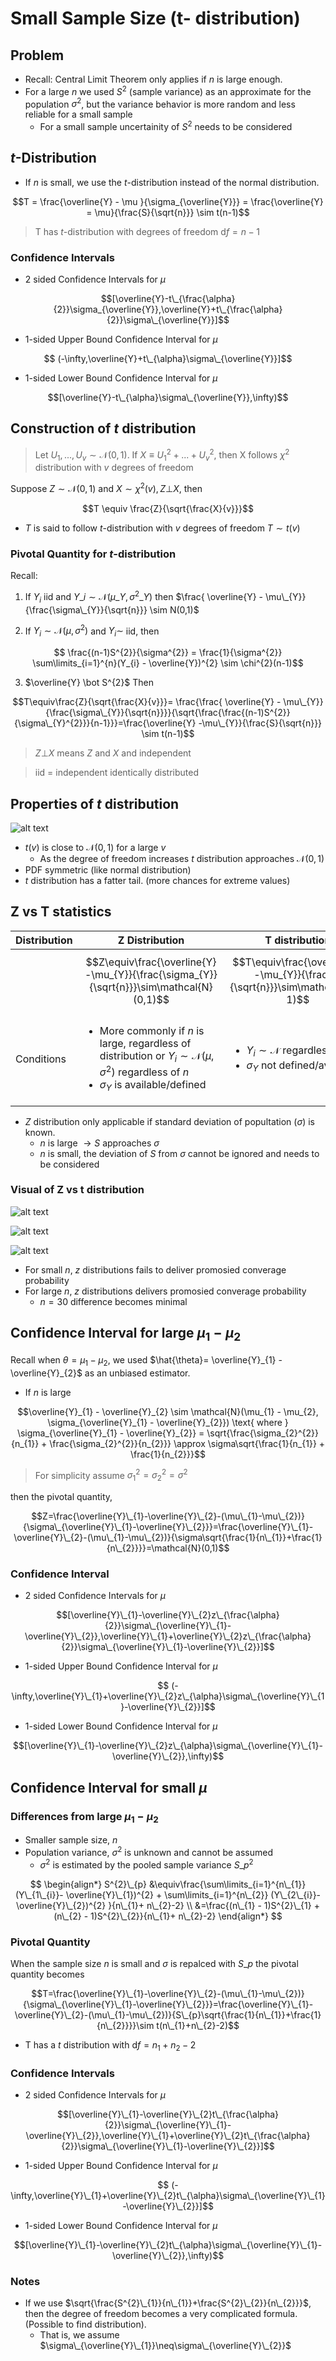# Small Sample Size (t- distribution)

## Problem
* Recall: Central Limit Theorem only applies if $n$ is large enough.
* For a large $n$ we used $S^{2}$ (sample variance) as an approximate for the population $\sigma^{2}$, but the variance behavior is more random and less reliable for a small sample
    * For a small sample uncertainity of $S^{2}$ needs to be considered

## $t$-Distribution
* If $n$ is small, we use the $t$-distribution instead of the normal distribution.

$$T =  \frac{\overline{Y} - \mu }{\sigma_{\overline{Y}}} = \frac{\overline{Y} = \mu}{\frac{S}{\sqrt{n}}} \sim t(n-1)$$

> T has $t$-distribution with degrees of freedom $\text{d}f=n-1$

### Confidence Intervals

* 2 sided Confidence Intervals for $\mu$ 

$$[\overline{Y}-t\_{\frac{\alpha}{2}}\sigma_{\overline{Y}},\overline{Y}+t\_{\frac{\alpha}{2}}\sigma\_{\overline{Y}}]$$

* 1-sided Upper Bound Confidence Interval for $\mu$

$$ (-\infty,\overline{Y}+t\_{\alpha}\sigma\_{\overline{Y}}]$$
* 1-sided Lower Bound Confidence Interval for $\mu$

$$[\overline{Y}-t\_{\alpha}\sigma\_{\overline{Y}},\infty)$$

## Construction of $t$ distribution

> Let $U_{1}, ... , U_{v} \sim \mathcal{N}(0,1)$. If $X \equiv U_{1}^{2} + ... + U_{v}^{2}$, then X follows $\chi^{2}$ distribution with $v$ degrees of freedom

Suppose $Z \sim \mathcal{N}(0,1)$ and $X \sim \chi^{2}(v), Z \bot X$, then 

$$T \equiv \frac{Z}{\sqrt{\frac{X}{v}}}$$

* $T$ is said to follow $t$-distribution with $v$ degrees of freedom
$T \sim t(v)$

### Pivotal Quantity for $t$-distribution 
Recall:
1. If $Y_{i}$ iid and $Y\_{i} \sim \mathcal{N}(\mu\_{Y}, \sigma^{2}\_{Y})$ then $\frac{ \overline{Y} - \mu\_{Y}}{\frac{\sigma\_{Y}}{\sqrt{n}}} \sim N(0,1)$

2. If $Y_{i} \sim \mathcal{N}(\mu, \sigma^{2})$ and $Y_{i} \sim$ iid, then

$$ \frac{(n-1)S^{2}}{\sigma^{2}} = \frac{1}{\sigma^{2}} \sum\limits_{i=1}^{n}(Y_{i} - \overline{Y})^{2} \sim \chi^{2}(n-1)$$

3. $\overline{Y} \bot S^{2}$
Then

$$T\equiv\frac{Z}{\sqrt{\frac{X}{v}}}= \frac{\frac{ \overline{Y} - \mu\_{Y}}{\frac{\sigma\_{Y}}{\sqrt{n}}}}{\sqrt{\frac{\frac{(n-1)S^{2}}{\sigma\_{Y}^{2}}}{n-1}}}=\frac{\overline{Y} -\mu\_{Y}}{\frac{S}{\sqrt{n}}} \sim t(n-1)$$

> $Z\bot X$ means $Z$ and $X$ and independent

> iid = independent identically distributed

## Properties of $t$ distribution

![alt text](src/t_distribution.png)

* $t(v)$ is close to $\mathcal{N}(0,1)$ for a large $v$
    * As the degree of freedom increases $t$ distribution approaches $\mathcal{N}(0,1)$
* PDF symmetric (like normal distribution)
*  $t$ distribution has a fatter tail. (more chances for extreme values)


## Z vs T statistics

| Distribution | Z Distribution | T distribution |
| --- | --- | --- |
| | $$Z\equiv\frac{\overline{Y}-\mu_{Y}}{\frac{\sigma_{Y}}{\sqrt{n}}}\sim\mathcal{N}(0,1)$$ | $$T\equiv\frac{\overline{Y}-\mu_{Y}}{\frac{S}{\sqrt{n}}}\sim\mathcal{t}(n-1)$$ |
|Conditions | <ul> <li> More commonly if $n$ is large, regardless of distribution or $Y_{i}\sim\mathcal{N}(\mu,\sigma^{2})$ regardless of $n$</li> <li>$\sigma_{Y}$ is available/defined </li></ul> | <ul><li>$Y_{i}\sim\mathcal{N}$ regardless of $n$.</li> <li> $\sigma_{Y}$ not defined/available</li></ul> |
* $Z$ distribution only applicable if standard deviation of popultation ($\sigma$) is known.
    * $n$ is large $\rightarrow S$ approaches $\sigma$
    * $n$ is small, the deviation of $S$ from $\sigma$ cannot be ignored and needs to be considered 

### Visual of Z vs t distribution

![alt text](src/z_vs_t_distribution_5.png)

![alt text](src/z_vs_t_distribution_15.png)

![alt text](src/z_vs_t_distribution_30.png)

* For small $n$, $z$ distributions fails to deliver promosied converage probability
* For large $n$, $z$ distributions delivers promosied converage probability
    * $n=30$ difference becomes minimal


## Confidence Interval for large $\mu_{1} - \mu_{2}$

Recall when $\theta = \mu_{1}-\mu_{2}$, we used $\hat{\theta}= \overline{Y}_{1} - \overline{Y}_{2}$ as an unbiased estimator.

* If $n$ is large

$$\overline{Y}_{1} - \overline{Y}_{2} \sim \mathcal{N}(\mu_{1} - \mu_{2}, \sigma_{\overline{Y}_{1} - \overline{Y}_{2}}) \text{ where } \sigma_{\overline{Y}_{1} - \overline{Y}_{2}} = \sqrt{\frac{\sigma_{2}^{2}}{n_{1}} + \frac{\sigma_{2}^{2}}{n_{2}}} \approx \sigma\sqrt{\frac{1}{n_{1}} + \frac{1}{n_{2}}}$$
> For simplicity assume $\sigma_{1}^{2}=\sigma_{2}^{2}=\sigma^{2}$

then the pivotal quantity,

$$Z=\frac{\overline{Y}\_{1}-\overline{Y}\_{2}-(\mu\_{1}-\mu\_{2})}{\sigma\_{\overline{Y}\_{1}-\overline{Y}\_{2}}}=\frac{\overline{Y}\_{1}-\overline{Y}\_{2}-(\mu\_{1}-\mu\_{2})}{\sigma\sqrt{\frac{1}{n\_{1}}+\frac{1}{n\_{2}}}}=\mathcal{N}(0,1)$$

### Confidence Interval
* 2 sided Confidence Intervals for $\mu$ 

$$[\overline{Y}\_{1}-\overline{Y}\_{2}z\_{\frac{\alpha}{2}}\sigma\_{\overline{Y}\_{1}-\overline{Y}\_{2}},\overline{Y}\_{1}+\overline{Y}\_{2}z\_{\frac{\alpha}{2}}\sigma\_{\overline{Y}\_{1}-\overline{Y}\_{2}}]$$

* 1-sided Upper Bound Confidence Interval for $\mu$

$$ (-\infty,\overline{Y}\_{1}+\overline{Y}\_{2}z\_{\alpha}\sigma\_{\overline{Y}\_{1}-\overline{Y}\_{2}}]$$


* 1-sided Lower Bound Confidence Interval for $\mu$

$$[\overline{Y}\_{1}-\overline{Y}\_{2}z\_{\alpha}\sigma\_{\overline{Y}\_{1}-\overline{Y}\_{2}},\infty)$$


## Confidence Interval for small $\mu$

### Differences from large $\mu_{1} - \mu_{2}$
* Smaller sample size, $n$
* Population variance, $\sigma^{2}$ is unknown and cannot be assumed
    * $\sigma^{2}$ is estimated by the pooled sample variance $S\_{p}^{2}$

$$
\begin{align*}
S^{2}\_{p} &\equiv\frac{\sum\limits_{i=1}^{n\_{1}}(Y\_{1\_{i}}- \overline{Y}\_{1})^{2} + \sum\limits_{i=1}^{n\_{2}} (Y\_{2\_{i}}- \overline{Y}\_{2})^{2} }{n\_{1}+ n\_{2}-2} \\
&=\frac{(n\_{1} - 1)S^{2}\_{1} + (n\_{2} - 1)S^{2}\_{2}}{n\_{1}+ n\_{2}-2}
\end{align*}
$$
### Pivotal Quantity

When the sample size $n$ is small and $\sigma$ is repalced with $S\_{p}$ the pivotal quantity becomes

$$T=\frac{\overline{Y}\_{1}-\overline{Y}\_{2}-(\mu\_{1}-\mu\_{2})}{\sigma\_{\overline{Y}\_{1}-\overline{Y}\_{2}}}=\frac{\overline{Y}\_{1}-\overline{Y}\_{2}-(\mu\_{1}-\mu\_{2})}{S\_{p}\sqrt{\frac{1}{n\_{1}}+\frac{1}{n\_{2}}}}\sim t(n\_{1}+n\_{2}-2)$$

* T has a $t$ distribution with $\text{d}f=n_{1}+ n_{2}-2$ 

### Confidence Intervals

* 2 sided Confidence Intervals for $\mu$ 

$$[\overline{Y}\_{1}-\overline{Y}\_{2}t\_{\frac{\alpha}{2}}\sigma\_{\overline{Y}\_{1}-\overline{Y}\_{2}},\overline{Y}\_{1}+\overline{Y}\_{2}t\_{\frac{\alpha}{2}}\sigma\_{\overline{Y}\_{1}-\overline{Y}\_{2}}]$$

* 1-sided Upper Bound Confidence Interval for $\mu$

$$ (-\infty,\overline{Y}\_{1}+\overline{Y}\_{2}t\_{\alpha}\sigma\_{\overline{Y}\_{1}-\overline{Y}\_{2}}]$$


* 1-sided Lower Bound Confidence Interval for $\mu$

$$[\overline{Y}\_{1}-\overline{Y}\_{2}t\_{\alpha}\sigma\_{\overline{Y}\_{1}-\overline{Y}\_{2}},\infty)$$

### Notes

* If we use $\sqrt{\frac{S^{2}\_{1}}{n\_{1}}+\frac{S^{2}\_{2}}{n\_{2}}}$, then the degree of freedom becomes a very complicated formula. (Possible to find distribution).
    * That is, we assume $\sigma\_{\overline{Y}\_{1}}\neq\sigma\_{\overline{Y}\_{2}}$